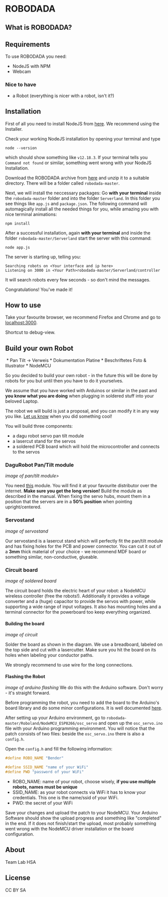 # ROBODADA
## What is ROBODADA?

## Requirements
To use ROBODADA you need:
* NodeJS with NPM
* Webcam

### Nice to have
* a Robot (everything is nicer with a robot, isn't it?)

## Installation
First of all you need to install NodeJS from [here](https://nodejs.org/en/download/). We recommend using the Installer.

Check your working NodeJS installation by opening your terminal and type
```
node --version
```
which should show something like `v12.18.3`.
If your terminal tells you `Command not found` or similar, something went wrong with your NodeJS Installation.

Download the ROBODADA archive from [here](https://github.com/HybridThingsLab/robodada/archive/master.zip) and unzip it to a suitable directory. There will be a folder called `robodada-master`.

Next, we will install the neccessary packages: Go __with your terminal__ inside the `robodada-master` folder and into the folder `Serverland`. In this folder you see things like `app.js` and `package.json`.
The following command will automagically install all the needed things for you, while amazing you with nice terminal animations:
```
npm install
```
After a successful installation, again __with your terminal__ and inside the folder `robodada-master/Serverland` start the server with this command:
```
node app.js
```
The server is starting up, telling you:
```
Searching robots on <Your interface and ip here>
Listening on 3000 in <Your Path>robodada-master/Serverland/controller
````
It will search robots every few seconds - so don't mind the messages.

Congratulations! You've made it!

## How to use
Take your favourite browser, we recommend Firefox and Chrome and go to [localhost:3000](localhost:3000).

Shortcut to debug-view.

## Build your own Robot
<image of robot>
* Pan Tilt -> Verweis
* Dokumentation Platine
* Beschriftetes Foto & Illustrator
* NodeMCU

So you decided to build your own robot - in the future this will be done by robots for you but until then you have to do it yourselves.

We assume that you have worked with Arduinos or similar in the past and __you know what you are doing__ when plugging in soldered stuff into your beloved Laptop.

The robot we will build is just a proposal, and you can modify it in any way you like. [Let us know](mailto:) when you did something cool!

You will build three components:
* a dagu robot servo pan tilt module
* a lasercut stand for the servos
* a soldered PCB board which will hold the microcontroller and connects to the servos

### DaguRobot Pan/Tilt module
_image of pan/tilt module>_

You need [this](http://www.dagurobot.com/Sensor_pan_tilt_kit_DGS3003_servo?search=pan%20tilt&category_id=0) module. You will find it at your favourite distributor over the internet. __Make sure you get the long version!__
Build the module as described in the manual. When fixing the servo hubs, mount them in a position that the servers are in a __50% position__ when pointing upright/centered.

### Servostand
_image of servostand_

Our servostand is a lasercut stand which will perfectly fit the pan/tilt module and has fixing holes for the PCB and power connector.
You can cut it out of a __3mm__ thick material of your choice - we recommend MDF board or something similar, non-conductive, glueable.
 
### Circuit board
_image of soldered board_

The circuit board holds the electric heart of your robot: a NodeMCU wireless controller (free the robots!). Additionally it provides a voltage converter and a (huge) capacitor to provide the servos with power, while supporting a wide range of input voltages. It also has mounting holes and a terminal connector for the powerboard too keep everything organized.

#### Building the board
_image of circuit_

Solder the board as shown in the diagram. We use a breadboard, labeled on the top side and cut with a lasercutter. Make sure you hit the board on its holes when labeling your conductor paths.

We strongly recommend to use wire for the long connections.

#### Flashing the Robot
_image of arduino flashing_
We do this with the Arduino software. Don't worry - it's straight forward.

Before programming the robot, you need to add the board to the Arduino's board library and do some minor configurations. It is well documented [here](https://www.instructables.com/id/Setting-Up-the-Arduino-IDE-to-Program-the-ESP8266-/).

After setting up your Arduino environment, go to ```robodada-master/Roboland/NodeMCU_ESP8266/osc_servo``` and open up the ```osc_servo.ino``` file with your Arduino programming environment. You will notice that the patch consists of two files: beside the ```osc_servo.ino``` there is also a ```config.h```.

Open the ```config.h``` and fill the following information:
```cpp
#define ROBO_NAME "Bender"

#define SSID_NAME "name of your WiFi"
#define PWD "password of your WiFi"
```

* ROBO_NAME: name of your robot, choose wisely, __if you use multiple robots, names must be unique__
* SSID_NAME: as your robot connects via WiFi it has to know your credentials. This one is the name/ssid of your WiFi.
* PWD: the secret of your WiFi

Save your changes and upload the patch to your NodeMCU. Your Arduino Software should show the upload progress and something like "completed" in the end. If it does not finish/start the upload, most probably something went wrong with the NodeMCU driver installation or the board configuration.


## About
Team
Lab
HSA

## License
CC BY SA